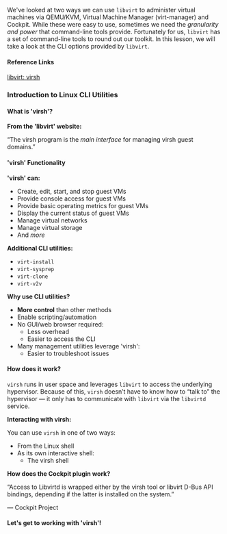 We've looked at two ways we can use `libvirt` to administer virtual machines via QEMU/KVM, Virtual Machine Manager (virt-manager) and Cockpit.  While these were easy to use, sometimes we need the *granularity and power* that command-line tools provide.  Fortunately for us, `libvirt` has a set of command-line tools to round out our toolkit.  In this lesson, we will take a look at the CLI options provided by `libvirt`.

#### Reference Links

[libvirt: virsh](https://libvirt.org/manpages/virsh.html)

### Introduction to Linux CLI Utilities

#### What is 'virsh'?

**From the 'libvirt' website:**

“The virsh program is the *main interface* for managing virsh guest domains.”

#### 'virsh' Functionality

**'virsh' can:**

- Create, edit, start, and stop guest VMs
- Provide console access for guest VMs
- Provide basic operating metrics for guest VMs
- Display the current status of guest VMs
- Manage virtual networks
- Manage virtual storage
- And *more*

**Additional CLI utilities:**

- `virt-install`
- `virt-sysprep`
- `virt-clone`
- `virt-v2v`

**Why use CLI utilities?**

- **More control** than other methods
- Enable scripting/automation
- No GUI/web browser required:
  - Less overhead
  - Easier to access the CLI
- Many management utilities leverage 'virsh':
  - Easier to troubleshoot issues

#### How does it work?

`virsh` runs in user space and leverages `libvirt` to access the underlying hypervisor. Because of this, `virsh` doesn’t have to know how to “talk to” the hypervisor — it only has to communicate with `libvirt` via the `libvirtd` service.

**Interacting with virsh:**

You can use `virsh` in one of two ways:

- From the Linux shell
- As its own interactive shell:
  - The virsh shell

**How does the Cockpit plugin work?**

“Access to Libvirtd is wrapped either by the virsh tool or libvirt D-Bus API bindings, depending if the latter is installed on the system.”

— Cockpit Project

#### Let's get to working with 'virsh'!